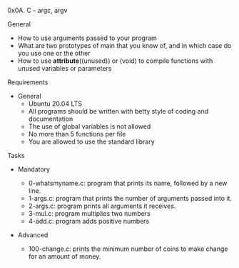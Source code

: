0x0A. C - argc, argv

General
- How to use arguments passed to your program
- What are two prototypes of main that you know of, and in which case do you use one or the other
- How to use __attribute__((unused)) or (void) to compile functions with unused variables or parameters

Requirements
- General
	- Ubuntu 20.04 LTS
	- All programs should be written with betty style of coding and documentation
	- The use of global variables is not allowed
	- No more than 5 functions per file
	- You are allowed to use the standard library

Tasks
- Mandatory
	- 0-whatsmyname.c: program that prints its name, followed by a new line.
	- 1-args.c: program that prints the number of arguments passed into it.
	- 2-args.c: program prints all arguments it receives.
	- 3-mul.c: program multiplies two numbers
	- 4-add.c: program adds positive numbers

- Advanced
	- 100-change.c: prints the minimum number of coins to make change for an amount of money.
